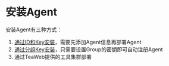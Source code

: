 # 安装Agent
安装Agent有三种方式：
1. [通过ID和Key安装](./InstallIdKey.md)，需要先添加Agent信息再部署Agent
2. [通过分组Key安装](./InstallGroupKey.md)，只需要设置Group的密钥即可自动注册Agent
3. 通过TeaWeb提供的工具集群部署

